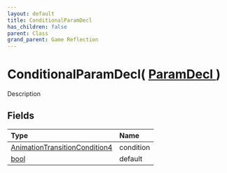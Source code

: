 ```yaml
---
layout: default
title: ConditionalParamDecl
has_children: false
parent: Class
grand_parent: Game Reflection
---
```

# ConditionalParamDecl( [ ParamDecl ](/riftbreaker-wiki/docs/game-reflection/classes/param_decl/) )
Description 

## Fields

| Type | Name |
|:----------|:--------------|
| [AnimationTransitionCondition4](/riftbreaker-wiki/docs/game-reflection/components/animation_transition_condition4/) | condition |
| [bool](/riftbreaker-wiki/docs/game-reflection/components/bool/) | default |

